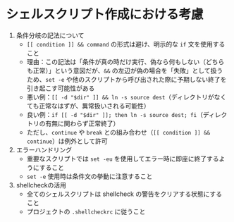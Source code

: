 # シェルスクリプト作成における考慮

1. 条件分岐の記法について
    - `[[ condition ]] && command` の形式は避け、明示的な `if` 文を使用すること
    - 理由：この記法は「条件が真の時だけ実行、偽なら何もしない（どちらも正常）」という意図だが、`&&` の左辺が偽の場合を「失敗」として扱うため、`set -e` や他のスクリプトから呼び出された際に予期しない終了を引き起こす可能性がある
    - 悪い例：`[[ -d "$dir" ]] && ln -s source dest`（ディレクトリがなくても正常なはずが、異常扱いされる可能性）
    - 良い例：`if [[ -d "$dir" ]]; then ln -s source dest; fi`（ディレクトリの有無に関わらず正常終了）
    - ただし、`continue` や `break` との組み合わせ（`[[ condition ]] && continue`）は例外として許可
2. エラーハンドリング
    - 重要なスクリプトでは `set -eu` を使用してエラー時に即座に終了するようにすること
    - `set -e` 使用時は条件文の挙動に注意すること
3. shellcheckの活用
    - 全てのシェルスクリプトは shellcheck の警告をクリアする状態にすること
    - プロジェクトの `.shellcheckrc` に従うこと
